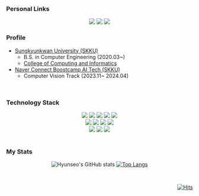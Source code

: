 

<!--
### Hi there 👋
**hyunseo-k/hyunseo-k** is a ✨ _special_ ✨ repository because its `README.md` (this file) appears on your GitHub profile.

Here are some ideas to get you started:

- 🔭 I’m currently working on ...
- 🌱 I’m currently learning ...
- 👯 I’m looking to collaborate on ...
- 🤔 I’m looking for help with ...
- 💬 Ask me about ...
- 📫 How to reach me: ...
- 😄 Pronouns: ...
- ⚡ Fun fact: ...
-->

<!--![header](https://capsule-render.vercel.app/api?type=waving&color=timeAuto&height=300&section=header&text=Hyunseo%20Kang&fontSize=90)-->

### Personal Links
<div align='center'>

<a href="https://velog.io/@jelly9999"><img src="https://img.shields.io/badge/velog-1DBF73?style=flat-square&logo=Velog&logoColor=white"/></a>
<a href="https://www.linkedin.com/in/hyunseo-k/"><img src="https://img.shields.io/badge/linkedin-0A66C2?style=flat-square&logo=linkedin&logoColor=white"/></a>
<a href="https://mail.google.com/mail/?view=cm&amp;fs=1&amp;to=jelly9999@g.skku.edu"><img src="https://img.shields.io/badge/gmail-EA4335?style=flat-square&logo=gmail&logoColor=white"/></a>

</div>

### Profile
<ul>
  <li><a href="https://www.skku.edu/"> Sungkyunkwan University (SKKU)</a> 
    <ul> 
      <li> B.S. in Computer Engineering (2020.03~) </li>
      <li> <a href="https://cse.skku.edu/cse/index.do">College of Computing and Informatics</a> </li>
    </ul>
  </li>
  <li><a href="https://boostcamp.connect.or.kr/program_ai.html"> Naver Connect Boostcamp AI Tech (SKKU)</a> 
    <ul> 
      <li> Computer Vision Track (2023.11~ 2024.04) </li>
    </ul>
  </li>
</ul>

<br>

### Technology Stack
<div align='center'>
  <img src="https://img.shields.io/badge/React-61DAFB?style=flat-square&logo=react&logoColor=white"/>
  <img src="https://img.shields.io/badge/React%20Native-61DAFB?style=flat-square&logo=react&logoColor=white"/>
  <img src="https://img.shields.io/badge/JavaScript-F7DF1E?style=flat-square&logo=JavaScript&logoColor=white"/>
  <img src="https://img.shields.io/badge/HTML5-E34F26?style=flat-square&logo=HTML5&logoColor=white"/>
  <img src="https://img.shields.io/badge/CSS3-1572B6?style=flat-square&logo=CSS3&logoColor=white"/>
  <br/>
  <img src="https://img.shields.io/badge/MySQL-4479A1?style=flat-square&logo=MySQL&logoColor=white"/>
  <img src="https://img.shields.io/badge/Django-092E20?style=flat-square&logo=Django&logoColor=white"/>
  <img src="https://img.shields.io/badge/Python-3776AB?style=flat-square&logo=Python&logoColor=white"/>
  <img src="https://img.shields.io/badge/Node.js-339933?style=flat-square&logo=nodedotjs&logoColor=white"/>
  
  <br />
  <img src="https://img.shields.io/badge/Unity-000000?style=flat-square&logo=Unity&logoColor=white"/>
  <img src="https://img.shields.io/badge/Android%20Studio-3DDC84?style=flat-square&logo=androidstudio&logoColor=white"/>
  <img src="https://img.shields.io/badge/PyTorch-EE4C2C?style=flat-square&logo=pytorch&logoColor=white"/>

  </div>

<br>


### My Stats
<div align=center> 
  
![Hyunseo's GitHub stats](https://github-readme-stats.vercel.app/api?username=hyunseo-k&show_icons=true&count_private=true) 
[![Top Langs](https://github-readme-stats.vercel.app/api/top-langs/?username=hyunseo-k&layout=compact)](https://github.com/anuraghazra/github-readme-stats)

</div>


</div>


<br/>
<div align=end>
  
[![Hits](https://hits.seeyoufarm.com/api/count/incr/badge.svg?url=https%3A%2F%2Fgithub.com%2Fhyunseo-k&count_bg=%236B83E6&title_bg=%23555555&icon=&icon_color=%23E7E7E7&title=hits&edge_flat=false)](https://hits.seeyoufarm.com)

</div>
